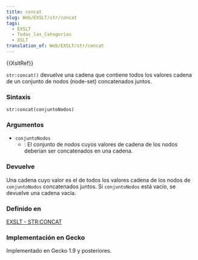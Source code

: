 ```yaml
---
title: concat
slug: Web/EXSLT/str/concat
tags:
  - EXSLT
  - Todas_las_Categorías
  - XSLT
translation_of: Web/EXSLT/str/concat
---
```

{{XsltRef}}

`str:concat()` devuelve una cadena que contiene todos los valores cadena de un conjunto de nodos (node-set) concatenados juntos.

### Sintaxis

    str:concat(conjuntoNodos)

### Argumentos

- `conjuntoNodos`
  - : El conjunto de nodos cuyos valores de cadena de los nodos deberían ser concatenados en una cadena.

### Devuelve

Una cadena cuyo valor es el de todos los valores cadena de los nodos de `conjuntoNodos` concatenados juntos. Si `conjuntoNodos` está vacío, se devuelve una cadena vacía.

### Definido en

[EXSLT - STR:CONCAT](http://www.exslt.org/str/functions/concat/index.html)

### Implementación en Gecko

Implementado en Gecko 1.9 y posteriores.
